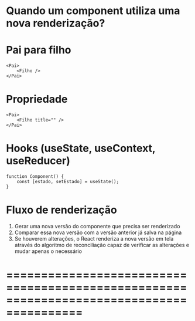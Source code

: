 # Quando um component utiliza uma nova renderização?

# Pai para filho
```tsx 
<Pai>
    <Filho />
</Pai>
```

# Propriedade
```tsx 
<Pai>
    <Filho title="" />
</Pai>
```

# Hooks (useState, useContext, useReducer)
```tsx 
function Component() {
    const [estado, setEstado] = useState();
}
```

# Fluxo de renderização

1. Gerar uma nova versão do componente que precisa ser renderizado
2. Comparar essa nova versão com a versão anterior já salva na página
3. Se houverem alterações, o React renderiza a nova versão em tela através do algoritmo de reconciliação capaz de verificar as alterações e mudar apenas o necessário

# =========================================================================================

